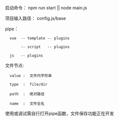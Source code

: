 启动命令：
npm run start || node main.js

项目输入路径：
config.js/base

pipe：

      vue  -- template -- plugins

           -- script   -- plugins

      js   -- plugins

文件节点:  

      value :  文件内字符串

      type  :  file/dir
          
      path  :  绝对路径
          
      name  :  文件全名

使用或调试需自行打开pipe函数，文件保存功能正在开发
